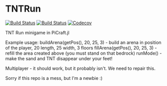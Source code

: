 # TNTRun

[![Build Status](https://travis-ci.com/DarkoGNU/TNTRun.jl.svg?branch=master)](https://travis-ci.com/DarkoGNU/TNTRun.jl)
[![Build Status](https://ci.appveyor.com/api/projects/status/github/DarkoGNU/TNTRun.jl?svg=true)](https://ci.appveyor.com/project/DarkoGNU/TNTRun-jl)
[![Codecov](https://codecov.io/gh/DarkoGNU/TNTRun.jl/branch/master/graph/badge.svg)](https://codecov.io/gh/DarkoGNU/TNTRun.jl)

TNT Run minigame in PiCraft.jl

Example usage:
buildArena(getPos(), 20, 25, 3) - build an arena in position of the player, 20 length, 25 width, 3 floors
fillArena(getPos(), 20, 25, 3) - refill the area created above (you must stand on that bedrock)
runMode() - make the sand and TNT disappear under your feet!

Multiplayer - it should work, but it probably isn't. We need to repair this.

Sorry if this repo is a mess, but I'm a newbie :)
